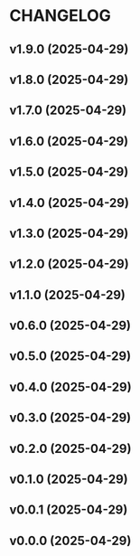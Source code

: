# CHANGELOG


## v1.9.0 (2025-04-29)


## v1.8.0 (2025-04-29)


## v1.7.0 (2025-04-29)


## v1.6.0 (2025-04-29)


## v1.5.0 (2025-04-29)


## v1.4.0 (2025-04-29)


## v1.3.0 (2025-04-29)


## v1.2.0 (2025-04-29)


## v1.1.0 (2025-04-29)


## v0.6.0 (2025-04-29)


## v0.5.0 (2025-04-29)


## v0.4.0 (2025-04-29)


## v0.3.0 (2025-04-29)


## v0.2.0 (2025-04-29)


## v0.1.0 (2025-04-29)


## v0.0.1 (2025-04-29)


## v0.0.0 (2025-04-29)
